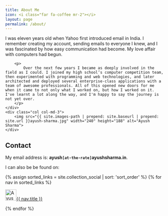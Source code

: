 ```yaml
---
title: About Me
icon: <i class="far fa-coffee mr-2"></i>
layout: page
permalink: /about/
---
```

<div class="row">
	<div class="col col-md-9">
		<p>
			I was eleven years old when Yahoo first introduced email in India. I remember creating my account, sending emails to everyone I knew, and I was fascinated by how easy communication had become. My love affair with computers had begun.
		</p>

		<p>
			Over the next few years I became as deeply involved in the field as I could. I joined my high school’s computer competition team, then experimented with programming and web technologies, and later architected and deployed several enterprise-class applications with a team of awesome professionals. All of this opened new doors for me when it came to not only what I worked on, but how I worked on it. I've learnt a lot along the way, and I'm happy to say the journey is not yet over.
		</p>
	</div>
	<div class="col col-md-3">
		<img src="{{ site.images-path | prepend: site.baseurl | prepend: site.url }}ayush-sharma.jpg" width="240" height="188" alt="Ayush Sharma">
	</div>
</div>

## <i class="far fa-envelope-open mr-2"></i>Contact

My email address is: **ayush`[at-the-rate]`ayushsharma.in**.

I can also be be found on:

<div class="row">

{% assign sorted_links = site.collection_social | sort: 'sort_order' %}
{% for nav in sorted_links %}

<div class="col-12 col-md-2">

<a class="{{ nav.href_class }}" href="{{ nav.href }}" title="{{ nav.title }}" target="_blank"><img class="mr-1" src="{{ nav.icon | prepend: site.images-path | prepend: site.baseurl | prepend: site.url }}" width="35" height="35" alt="Ayush Sharma on {{ nav.title }}" />{{ nav.title }}</a>

</div>

{% endfor %}